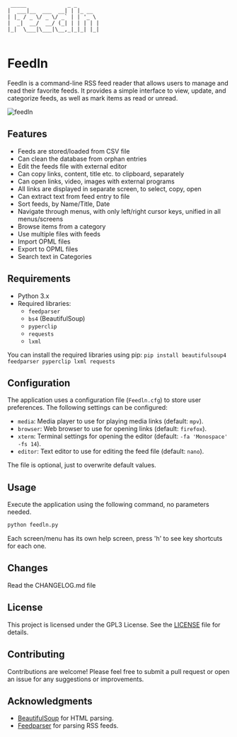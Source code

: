 ```
 _____             _ _       
|  ___|__  ___  __| | |_ __  
| |_ / _ \/ _ \/ _` | | '_ \ 
|  _|  __/  __/ (_| | | | | |
|_|  \___|\___|\__,_|_|_| |_|
                             
```

# Feedln

Feedln is a command-line RSS feed reader that allows users to manage and read their favorite feeds. It provides a simple interface to view, update, and categorize feeds, as well as mark items as read or unread.

![feedln](image.png)

## Features

- Feeds are stored/loaded from CSV file
- Can clean the database from orphan entries
- Edit the feeds file with external editor
- Can copy links, content, title etc. to clipboard, separately
- Can open links, video, images with external programs
- All links are displayed in separate screen, to select, copy, open
- Can extract text from feed entry to file
- Sort feeds, by Name/Title, Date
- Navigate through menus, with only left/right cursor keys, unified in all menus/screens
- Browse items from a category
- Use multiple files with feeds
- Import OPML files
- Export to OPML files
- Search text in Categories

## Requirements

- Python 3.x
- Required libraries:
  - `feedparser`
  - `bs4` (BeautifulSoup)
  - `pyperclip`
  - `requests`
  - `lxml`

You can install the required libraries using pip:
`pip install beautifulsoup4 feedparser pyperclip lxml requests`

## Configuration

The application uses a configuration file (`Feedln.cfg`) to store user preferences. The following settings can be configured:

- `media`: Media player to use for playing media links (default: `mpv`).
- `browser`: Web browser to use for opening links (default: `firefox`).
- `xterm`: Terminal settings for opening the editor (default: `-fa 'Monospace' -fs 14`).
- `editor`: Text editor to use for editing the feed file (default: `nano`).

The file is optional, just to overwrite default values.

## Usage
Execute the application using the following command, no parameters needed.

   ```bash
   python feedln.py
   ```

Each screen/menu has its own help screen, press 'h' to see key shortcuts for each one.

## Changes

Read the CHANGELOG.md file

## License

This project is licensed under the GPL3 License. See the [LICENSE](LICENSE) file for details.

## Contributing

Contributions are welcome! Please feel free to submit a pull request or open an issue for any suggestions or improvements.

## Acknowledgments

- [BeautifulSoup](https://www.crummy.com/software/BeautifulSoup/) for HTML parsing.
- [Feedparser](https://feedparser.readthedocs.io/en/latest/) for parsing RSS feeds.
